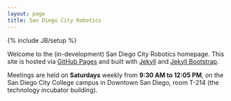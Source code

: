 ```yaml
---
layout: page
title: San Diego City Robotics
---
```

{% include JB/setup %}

Welcome to the (in-development) San Diego City Robotics homepage. This site is
hosted via [GitHub Pages](https://pages.github.com) and built with
[Jekyll](http://jekyllrb.com/) and [Jekyll
Bootstrap](http://jekyllbootstrap.com/).

Meetings are held on **Saturdays** weekly from **9:30 AM to 12:05 PM**, on the
San Diego City College campus in Downtown San Diego, room T-214 (the technology
incubator building).

<!--
   -{% assign post = site.posts.first %}
   -Last Update: <a href="{{ post.url }}">{{ post.date | date: "%B %-d, %Y" }}</a>
   -
   -
   -<iframe id="player" type="text/html" width="640" height="360"
   -    src="//www.youtube.com/embed/SIQrtIMvYTE?rel=0&origin=http://example.com"
   -    frameborder="0"></iframe>
   -
   -<style>
   -.container-fluid {
   -    padding-bottom: 2em;
   -}
   -
   -#playerWrapper {
   -    position: relative;
   -    padding-bottom: 56.25%; /* 16:9 */
   -    padding-top: 25px;
   -    height: 0;
   -}
   -
   -#player {
   -    position: absolute;
   -    top: 0;
   -    left: 0;
   -    width: 100%;
   -    height: 100%;
   -}
   -</style>
   -->


